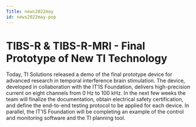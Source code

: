 ```yaml
---
Title: news2022may
id: news2022may-pop
---
```

# TIBS-R & TIBS-R-MRI - Final Prototype of New TI Technology

Today, TI Solutions released a demo of the final prototype device for advanced research in temporal interference brain stimulation. The device, developed in collaboration with the IT’IS Foundation, delivers high-precision current on eight channels from 0 Hz to 100 kHz. In the next few weeks the team will finalize the documentation, obtain electrical safety certification, and define the end-to-end testing protocol to be applied for each device. In parallel, the IT’IS Foundation will be completing an example of the control and monitoring software and the TI planning tool.
